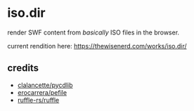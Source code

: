 iso.dir
=======

render SWF content from _basically_ ISO files in the browser.

current rendition here: https://thewisenerd.com/works/iso.dir/

## credits

- [clalancette/pycdlib](https://github.com/clalancette/pycdlib)
- [erocarrera/pefile](https://github.com/erocarrera/pefile)
- [ruffle-rs/ruffle](https://github.com/ruffle-rs/ruffle)
